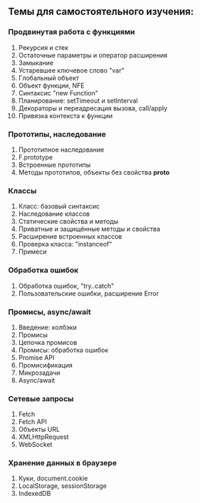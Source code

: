 ## Темы для самостоятельного изучения:  
### Продвинутая работа с функциями  
1.	Рекурсия и стек  
2.	Остаточные параметры и оператор расширения
3.	Замыкание
4.	Устаревшее ключевое слово "var"
5.	Глобальный объект
6.	Объект функции, NFE
7.	Синтаксис "new Function"
8.	Планирование: setTimeout и setInterval
9.	Декораторы и переадресация вызова, call/apply
10.	Привязка контекста к функции


### Прототипы, наследование  
1.	Прототипное наследование
2.	F.prototype
3.	Встроенные прототипы
4.	Методы прототипов, объекты без свойства __proto__

### Классы  
1.	Класс: базовый синтаксис
2.	Наследование классов
3.	Статические свойства и методы
4.	Приватные и защищённые методы и свойства
5.	Расширение встроенных классов
6.	Проверка класса: "instanceof"
7.	Примеси

### Обработка ошибок  
1.	Обработка ошибок, "try..catch"
2.	Пользовательские ошибки, расширение Error

### Промисы, async/await
1.	Введение: колбэки
2.	Промисы
3.	Цепочка промисов
4.	Промисы: обработка ошибок
5.	Promise API
6.	Промисификация
7.	Микрозадачи
8.	Async/await

### Сетевые запросы
1.	Fetch
2.	Fetch API
3.	Объекты URL
4.	XMLHttpRequest
5.	WebSocket
### Хранение данных в браузере
1.	Куки, document.cookie
2.	LocalStorage, sessionStorage
3.	IndexedDB
